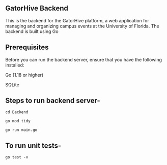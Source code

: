 ## GatorHive Backend
This is the backend for the GatorHive platform, a web application for managing and organizing campus events at the University of Florida. The backend is built using Go

## Prerequisites
Before you can run the backend server, ensure that you have the following installed:

Go (1.18 or higher)

SQLite

## Steps to run backend server-
`cd Backend`

`go mod tidy`

`go run main.go`

## To run unit tests-
`go test -v`
